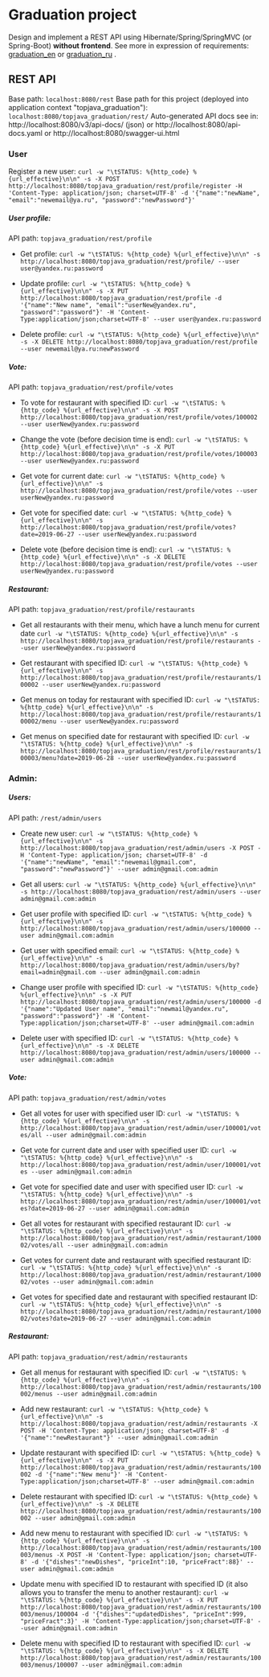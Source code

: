 # Graduation project
Design and implement a REST API using Hibernate/Spring/SpringMVC (or Spring-Boot) **without frontend**. See more in expression of requirements: [graduation_en](https://github.com/dimio/topjava_graduation/blob/master/graduation_en.md) or [graduation_ru](https://github.com/dimio/topjava_graduation/blob/master/graduation_ru.md) .

## REST API
Base path: `localhost:8080/rest`
Base path for this project (deployed into application context "topjava_graduation"): `localhost:8080/topjava_graduation/rest/`
Auto-generated API docs see in: http://localhost:8080/v3/api-docs/ (json) or http://localhost:8080/api-docs.yaml or http://localhost:8080/swagger-ui.html

### User
Register a new user:
`curl -w "\tSTATUS: %{http_code} %{url_effective}\n\n" -s -X POST http://localhost:8080/topjava_graduation/rest/profile/register -H 'Content-Type: application/json; charset=UTF-8' -d '{"name":"newName", "email":"newemail@ya.ru", "password":"newPassword"}'`

##### User profile:
API path: `topjava_graduation/rest/profile`

* Get profile:
`curl -w "\tSTATUS: %{http_code} %{url_effective}\n\n" -s http://localhost:8080/topjava_graduation/rest/profile/ --user user@yandex.ru:password`

* Update profile:
`curl -w "\tSTATUS: %{http_code} %{url_effective}\n\n" -s -X PUT http://localhost:8080/topjava_graduation/rest/profile -d '{"name":"New name", "email":"userNew@yandex.ru", "password":"password"}' -H 'Content-Type:application/json;charset=UTF-8' --user user@yandex.ru:password`

* Delete profile:
`curl -w "\tSTATUS: %{http_code} %{url_effective}\n\n" -s -X DELETE http://localhost:8080/topjava_graduation/rest/profile --user newemail@ya.ru:newPassword`

##### Vote:
API path: `topjava_graduation/rest/profile/votes`

* To vote for restaurant with specified ID:
`curl -w "\tSTATUS: %{http_code} %{url_effective}\n\n" -s -X POST http://localhost:8080/topjava_graduation/rest/profile/votes/100002 --user userNew@yandex.ru:password`

* Change the vote (before decision time is end):
`curl -w "\tSTATUS: %{http_code} %{url_effective}\n\n" -s -X PUT http://localhost:8080/topjava_graduation/rest/profile/votes/100003 --user userNew@yandex.ru:password`

* Get vote for current date:
`curl -w "\tSTATUS: %{http_code} %{url_effective}\n\n" -s http://localhost:8080/topjava_graduation/rest/profile/votes --user userNew@yandex.ru:password`

* Get vote for specified date:
`curl -w "\tSTATUS: %{http_code} %{url_effective}\n\n" -s http://localhost:8080/topjava_graduation/rest/profile/votes?date=2019-06-27 --user userNew@yandex.ru:password`

* Delete vote (before decision time is end):
`curl -w "\tSTATUS: %{http_code} %{url_effective}\n\n" -s -X DELETE http://localhost:8080/topjava_graduation/rest/profile/votes --user userNew@yandex.ru:password`

##### Restaurant:
API path: `topjava_graduation/rest/profile/restaurants`

* Get all restaurants with their menu, which have a lunch menu for current date
`curl -w "\tSTATUS: %{http_code} %{url_effective}\n\n" -s http://localhost:8080/topjava_graduation/rest/profile/restaurants --user userNew@yandex.ru:password`

* Get restaurant with specified ID:
`curl -w "\tSTATUS: %{http_code} %{url_effective}\n\n" -s http://localhost:8080/topjava_graduation/rest/profile/restaurants/100002 --user userNew@yandex.ru:password`

* Get menus on today for restaurant with specified ID:
`curl -w "\tSTATUS: %{http_code} %{url_effective}\n\n" -s http://localhost:8080/topjava_graduation/rest/profile/restaurants/100002/menu --user userNew@yandex.ru:password`

* Get menus on specified date for restaurant with specified ID:
`curl -w "\tSTATUS: %{http_code} %{url_effective}\n\n" -s http://localhost:8080/topjava_graduation/rest/profile/restaurants/100003/menu?date=2019-06-28 --user userNew@yandex.ru:password`

### Admin:

##### Users:
API path: `/rest/admin/users`

* Create new user:
`curl -w "\tSTATUS: %{http_code} %{url_effective}\n\n" -s http://localhost:8080/topjava_graduation/rest/admin/users -X POST -H 'Content-Type: application/json; charset=UTF-8' -d '{"name":"newName", "email":"newemail@gmail.com", "password":"newPassword"}' --user admin@gmail.com:admin`

* Get all users:
`curl -w "\tSTATUS: %{http_code} %{url_effective}\n\n" -s http://localhost:8080/topjava_graduation/rest/admin/users --user admin@gmail.com:admin`

* Get user profile with specified ID:
`curl -w "\tSTATUS: %{http_code} %{url_effective}\n\n" -s http://localhost:8080/topjava_graduation/rest/admin/users/100000 --user admin@gmail.com:admin`

* Get user with specified email:
`curl -w "\tSTATUS: %{http_code} %{url_effective}\n\n" -s http://localhost:8080/topjava_graduation/rest/admin/users/by?email=admin@gmail.com --user admin@gmail.com:admin`

* Change user profile with specified ID:
`curl -w "\tSTATUS: %{http_code} %{url_effective}\n\n" -s -X PUT http://localhost:8080/topjava_graduation/rest/admin/users/100000 -d '{"name":"Updated User name", "email":"newmail@yandex.ru", "password":"password"}' -H 'Content-Type:application/json;charset=UTF-8' --user admin@gmail.com:admin`

* Delete user with specified ID:
`curl -w "\tSTATUS: %{http_code} %{url_effective}\n\n" -s -X DELETE http://localhost:8080/topjava_graduation/rest/admin/users/100000 --user admin@gmail.com:admin`

##### Vote:
API path: `topjava_graduation/rest/admin/votes`

* Get all votes for user with specified user ID:
`curl -w "\tSTATUS: %{http_code} %{url_effective}\n\n" -s http://localhost:8080/topjava_graduation/rest/admin/user/100001/votes/all --user admin@gmail.com:admin`

* Get vote for current date and user with specified user ID:
`curl -w "\tSTATUS: %{http_code} %{url_effective}\n\n" -s http://localhost:8080/topjava_graduation/rest/admin/user/100001/votes --user admin@gmail.com:admin`

* Get vote for specified date and user with specified user ID:
`curl -w "\tSTATUS: %{http_code} %{url_effective}\n\n" -s http://localhost:8080/topjava_graduation/rest/admin/user/100001/votes?date=2019-06-27 --user admin@gmail.com:admin`

* Get all votes for restaurant with specified restaurant ID:
`curl -w "\tSTATUS: %{http_code} %{url_effective}\n\n" -s http://localhost:8080/topjava_graduation/rest/admin/restaurant/100002/votes/all --user admin@gmail.com:admin`

* Get votes for current date and restaurant with specified restaurant ID:
`curl -w "\tSTATUS: %{http_code} %{url_effective}\n\n" -s http://localhost:8080/topjava_graduation/rest/admin/restaurant/100002/votes --user admin@gmail.com:admin`

* Get votes for specified date and restaurant with specified restaurant ID:
`curl -w "\tSTATUS: %{http_code} %{url_effective}\n\n" -s http://localhost:8080/topjava_graduation/rest/admin/restaurant/100002/votes?date=2019-06-27 --user admin@gmail.com:admin`

##### Restaurant:
API path: `topjava_graduation/rest/admin/restaurants`

* Get all menus for restaurant with specified ID:
`curl -w "\tSTATUS: %{http_code} %{url_effective}\n\n" -s http://localhost:8080/topjava_graduation/rest/admin/restaurants/100002/menus --user admin@gmail.com:admin`

* Add new restaurant:
`curl -w "\tSTATUS: %{http_code} %{url_effective}\n\n" -s http://localhost:8080/topjava_graduation/rest/admin/restaurants -X POST -H 'Content-Type: application/json; charset=UTF-8' -d '{"name":"newRestaurant"}' --user admin@gmail.com:admin`

* Update restaurant with specified ID:
`curl -w "\tSTATUS: %{http_code} %{url_effective}\n\n" -s -X PUT http://localhost:8080/topjava_graduation/rest/admin/restaurants/100002 -d '{"name":"New menu"}' -H 'Content-Type:application/json;charset=UTF-8' --user admin@gmail.com:admin`

* Delete restaurant with specified ID:
`curl -w "\tSTATUS: %{http_code} %{url_effective}\n\n" -s -X DELETE http://localhost:8080/topjava_graduation/rest/admin/restaurants/100002 --user admin@gmail.com:admin`

* Add new menu to restaurant with specified ID:
`curl -w "\tSTATUS: %{http_code} %{url_effective}\n\n" -s http://localhost:8080/topjava_graduation/rest/admin/restaurants/100003/menus -X POST -H 'Content-Type: application/json; charset=UTF-8' -d '{"dishes":"newDishes", "priceInt":10, "priceFract":88}' --user admin@gmail.com:admin`

* Update menu with specified ID to restaurant with specified ID (it also allows you to transfer the menu to another restaurant):
`curl -w "\tSTATUS: %{http_code} %{url_effective}\n\n" -s -X PUT http://localhost:8080/topjava_graduation/rest/admin/restaurants/100003/menus/100004 -d '{"dishes":"updatedDishes", "priceInt":999, "priceFract":3}' -H 'Content-Type:application/json;charset=UTF-8' --user admin@gmail.com:admin`

* Delete menu with specified ID to restaurant with specified ID:
`curl -w "\tSTATUS: %{http_code} %{url_effective}\n\n" -s -X DELETE http://localhost:8080/topjava_graduation/rest/admin/restaurants/100003/menus/100007 --user admin@gmail.com:admin`